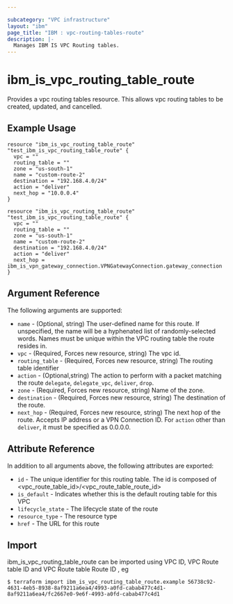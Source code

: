 ```yaml
---

subcategory: "VPC infrastructure"
layout: "ibm"
page_title: "IBM : vpc-routing-tables-route"
description: |-
  Manages IBM IS VPC Routing tables.
---
```


# ibm\_is_vpc_routing_table_route

Provides a vpc routing tables resource. This allows vpc routing tables to be created, updated, and cancelled.


## Example Usage

```hcl
resource "ibm_is_vpc_routing_table_route" "test_ibm_is_vpc_routing_table_route" {
  vpc = ""
  routing_table = ""
  zone = "us-south-1"
  name = "custom-route-2"
  destination = "192.168.4.0/24"
  action = "deliver"
  next_hop = "10.0.0.4"
}
```

```hcl
resource "ibm_is_vpc_routing_table_route" "test_ibm_is_vpc_routing_table_route" {
  vpc = ""
  routing_table = ""
  zone = "us-south-1"
  name = "custom-route-2"
  destination = "192.168.4.0/24"
  action = "deliver"
  next_hop = ibm_is_vpn_gateway_connection.VPNGatewayConnection.gateway_connection
}

```

## Argument Reference

The following arguments are supported:

* `name` - (Optional, string) The user-defined name for this route. If unspecified, the name will be a hyphenated list of randomly-selected words. Names must be unique within the VPC routing table the route resides in.
* `vpc` - (Required, Forces new resource, string) The vpc id.
* `routing_table` - (Required, Forces new resource, string) The routing table identifier
* `action` - (Optional,string) The action to perform with a packet matching the route `delegate`, `delegate_vpc`, `deliver`, `drop`.
* `zone` - (Required, Forces new resource, string) Name of the zone.
* `destination` - (Required, Forces new resource, string) The destination of the route.
* `next_hop` - (Required, Forces new resource, string) The next hop of the route. Accepts IP address or a VPN Connection ID. For `action` other than `deliver`, it must be specified as 0.0.0.0.

## Attribute Reference

In addition to all arguments above, the following attributes are exported:

* `id` - The unique identifier for this routing table. The id is composed of \<vpc_route_table_id\>/\<vpc_route_table_route_id\>
* `is_default` - Indicates whether this is the default routing table for this VPC
* `lifecycle_state` - The lifecycle state of the route
* `resource_type` - The resource type
* `href` - The URL for this route


## Import

ibm_is_vpc_routing_table_route can be imported using VPC ID, VPC Route table ID and VPC Route table Route ID , eg

```
$ terraform import ibm_is_vpc_routing_table_route.example 56738c92-4631-4eb5-8938-8af9211a6ea4/4993-a0fd-cabab477c4d1-8af9211a6ea4/fc2667e0-9e6f-4993-a0fd-cabab477c4d1
```
